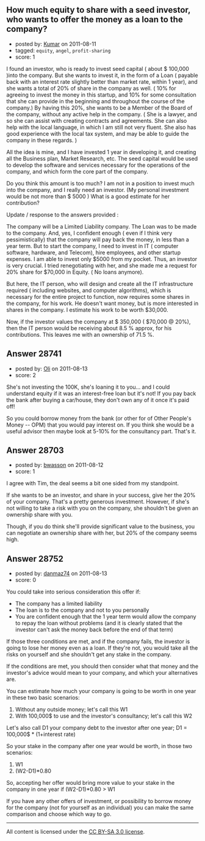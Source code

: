 ## How much equity to share with a seed investor, who wants to offer the money as a loan to the company?

- posted by: [Kumar](https://stackexchange.com/users/-1/12622-kumar) on 2011-08-11
- tagged: `equity`, `angel`, `profit-sharing`
- score: 1

I found an investor, who is ready to invest seed capital ( about $ 100,000 )into the company. But she wants to invest it, in the form of a Loan ( payable back with an interest rate slightly better than market rate, within 1 year), and she wants a total of 20% of share in the company as well. ( 10% for agreeing to invest the money in this startup, and 10% for some consultation that she can provide in the beginning and throughout the course of the company.) By having this 20%, she wants to be a Member of the Board of the company, without any active help in the company. ( She is a lawyer, and so she can assist with creating contracts and agreements. She can also help with the local language, in which I am still not very fluent. She also has good experience with the local tax system, and may be able to guide the company in these regards. )

All the idea is mine, and I have invested 1 year in developing it, and creating all the Business plan, Market Research, etc. The seed capital would be used to develop the software and services necessary for the operations of the company, and which form the core part of the company.

Do you think this amount is too much? I am not in a position to invest much into the company, and I really need an investor. (My personal investment would be not more than $ 5000 ) What is a good estimate for her contribution?



Update / response to the answers provided :

The company will be a Limited Liability company. The Loan was to be made to the company. And, yes, I confident enough ( even if I think very pessimistically) that the company will pay back the money, in less than a year term. But to start the company, I need to invest in IT ( computer software, hardware, and Telecom), hire employees, and other startup expenses. I am able to invest only $5000 from my pocket. Thus, an investor is very crucial. I tried renegotiating with her, and she made me a request for 20% share for $70,000 in Equity. ( No loans anymore). 

But here, the IT person, who will design and create all the IT infrastructure required ( including websites, and computer algorithms), which is necessary for the entire project to function, now requires some shares in the company, for his work. He doesn't want money, but is more interested in shares in the company. I estimate his work to be worth $30,000.

Now, if the investor values the company at $ 350,000 ( $70,000 @ 20%), then the IT person would be receiving about 8.5 % approx, for his contributions. This leaves me with an ownership of 71.5 %.


## Answer 28741

- posted by: [Oli](https://stackexchange.com/users/-1/12647-oli) on 2011-08-13
- score: 2

She's not investing the 100K, she's loaning it to you... and I could understand equity if it was an interest-free loan but it's not!
If you pay back the bank after buying a car/house, they don't own any of it once it's paid off!

So you could borrow money from the bank (or other for of Other People's Money -- OPM) that you would pay interest on. If you think she would be a useful advisor then maybe look at 5-10% for the consultancy part. That's it.


## Answer 28703

- posted by: [bwasson](https://stackexchange.com/users/-1/12611-bwasson) on 2011-08-12
- score: 1

I agree with Tim, the deal seems a bit one sided from my standpoint. 

If she wants to be an investor, and share in your success, give her the 20% of your company. That's a pretty generous investment. However, if she's not willing to take a risk with you on the company, she shouldn't be given an ownership share with you. 

Though, if you do think she'll provide significant value to the business, you can negotiate an ownership share with her, but 20% of the company seems high. 


## Answer 28752

- posted by: [danmaz74](https://stackexchange.com/users/-1/12083-danmaz74) on 2011-08-13
- score: 0

You could take into serious consideration this offer if:

 - The company has a limited liability
 - The loan is to the company and not to you personally
 - You are confident enough that the 1 year term would allow the company to repay the loan without problems (and it is clearly stated that the investor can't ask the money back before the end of that term)

If those three conditions are met, and if the company fails, the investor is going to lose her money even as a loan. If they're not, you would take all the risks on yourself and she shouldn't get any stake in the company.

If the conditions are met, you should then consider what that money and the investor's advice would mean to your company, and which your alternatives are.

You can estimate how much your company is going to be worth in one year in these two basic scenarios:

 1. Without any outside money; let's call this W1
 2. With 100,000$ to use and the investor's consultancy; let's call this W2

Let's also call D1 your company debt to the investor after one year; D1 = 100,000$ * (1+interest rate)

So your stake in the company after one year would be worth, in those two scenarios:

 1. W1
 2. (W2-D1)*0.80

So, accepting her offer would bring more value to your stake in the company in one year if (W2-D1)*0.80 > W1

If you have any other offers of investment, or possibility to borrow money for the company (not for yourself as an individual) you can make the same comparison and choose which way to go.



---

All content is licensed under the [CC BY-SA 3.0 license](https://creativecommons.org/licenses/by-sa/3.0/).
